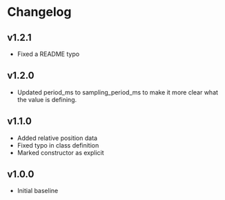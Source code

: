 # Changelog

## v1.2.1
- Fixed a README typo

## v1.2.0
- Updated period_ms to sampling_period_ms to make it more clear what the value is defining.

## v1.1.0
- Added relative position data
- Fixed typo in class definition
- Marked constructor as explicit

## v1.0.0
- Initial baseline
